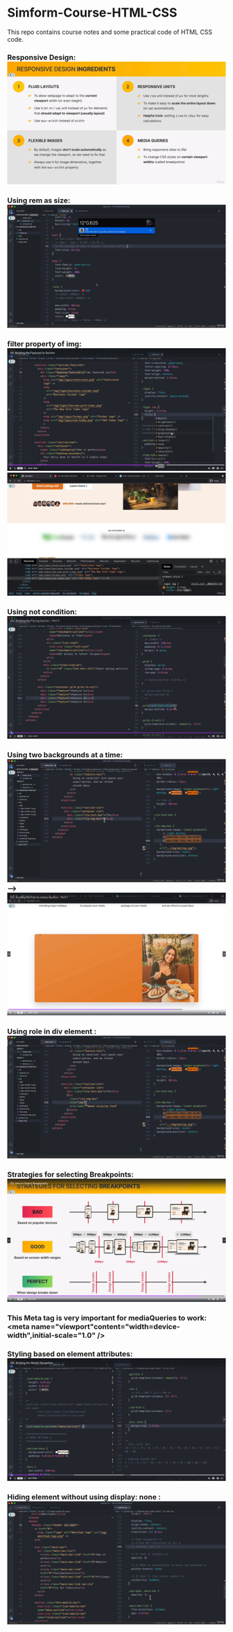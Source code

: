 # Simform-Course-HTML-CSS

This repo contains course notes and some practical code of HTML CSS code.

### Responsive Design: ![Alt text](image.png)

### Using rem as size: ![Alt text](image-1.png)

### filter property of img: ![Alt text](image-2.png) ![Alt text](image-3.png)

### Using not condition: ![Alt text](image-4.png)

### Using two backgrounds at a time: ![Alt text](image-5.png) --> ![Alt text](image-6.png)

### Using role in div element : ![Alt text](image-8.png)

### Strategies for selecting Breakpoints: ![Alt text](image-7.png)

### This Meta tag is very important for mediaQueries to work: <meta name="viewport"content="width=device-width",initial-scale="1.0" />

### Styling based on element attributes: ![Alt text](image-9.png)

### Hiding element without using display: none : ![Alt text](image-10.png)

